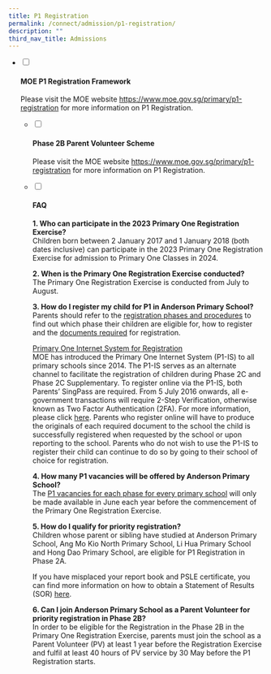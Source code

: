 ```yaml
---
title: P1 Registration
permalink: /connect/admission/p1-registration/
description: ""
third_nav_title: Admissions
---
```

<ul class="jekyllcodex_accordion">
<li><input id="accordion1" type="checkbox"> <label for="accordion1"><h4><strong> MOE P1 Registration Framework</strong></h4></label>
<div>
	<p>Please visit the MOE website&nbsp;<a href="https://www.moe.gov.sg/primary/p1-registration" target="_blank" rel="noopener">https://www.moe.gov.sg/primary/p1-registration</a>&nbsp;for more information on P1 Registration.</p>
	
<ul class="jekyllcodex_accordion">
<li><input id="accordion1" type="checkbox"> <label for="accordion1"><h4><strong> Phase 2B Parent Volunteer Scheme </strong></h4></label>
<div>
	<p>Please visit the MOE website&nbsp;<a href="https://www.moe.gov.sg/primary/p1-registration" target="_blank" rel="noopener">https://www.moe.gov.sg/primary/p1-registration</a>&nbsp;for more information on P1 Registration.</p>
	
</div>
</li>
<li><input id="accordion3" type="checkbox"> <label for="accordion3"><h4><strong>FAQ</strong></h4></label>
<div>
<p><strong>1. Who can participate in the 2023 Primary One Registration Exercise?<br></strong>Children born between 2 January 2017 and 1 January 2018 (both dates inclusive) can participate in the 2023 Primary One Registration Exercise for admission to Primary One Classes in 2024.</p>
<p><strong>2. When is the Primary One Registration Exercise conducted?<br></strong>The Primary One Registration Exercise is conducted from July to August.</p>
<p><strong>3. How do I register my child for P1 in Anderson Primary School?<br></strong>Parents should refer to the&nbsp;<a href="https://www.moe.gov.sg/primary/p1-registration/registration-phases-key-dates" target="_blank" rel="noopener">registration phases and procedures</a>&nbsp;to find out which phase their children are eligible for, how to register and the&nbsp;<a href="https://www.moe.gov.sg/primary/p1-registration/how-to-register" target="_blank" rel="noopener">documents required</a>&nbsp;for registration.</p>
<p><span style="text-decoration: underline;">Primary One Internet System for Registration</span><br>MOE has introduced the Primary One Internet System (P1-IS) to all primary schools since 2014. The P1-IS serves as an alternate channel to facilitate the registration of children during Phase 2C and Phase 2C Supplementary. To register online via the P1-IS, both Parents’ SingPass are required. From 5 July 2016 onwards, all e-government transactions will require 2-Step Verification, otherwise known as Two Factor Authentication (2FA). For more information, please click&nbsp;<a href="https://www.singpass.gov.sg/main/html/faq.html" target="_blank" rel="noopener">here</a>. Parents who register online will have to produce the originals of each required document to the school the child is successfully registered when requested by the school or upon reporting to the school. Parents who do not wish to use the P1-IS to register their child can continue to do so by going to their school of choice for registration.</p>
<p><strong>4. How many P1 vacancies will be offered by Anderson Primary School?<br></strong>The&nbsp;<a href="https://www.moe.gov.sg/primary/p1-registration/vacancies-and-balloting" target="_blank" rel="noopener">P1 vacancies for each phase for every primary school</a>&nbsp;will only be made available in June each year before the commencement of the Primary One Registration Exercise.</p>
<p><strong>5. How do I qualify for priority registration?<br></strong>Children whose parent or sibling have studied at Anderson Primary School, Ang Mo Kio North Primary School, Li Hua Primary School and Hong Dao Primary School, are eligible for P1 Registration in Phase 2A.</p>
<p>If you have misplaced your report book and PSLE certificate, you can find more information on how to obtain a Statement of Results (SOR)&nbsp;<a href="https://www.seab.gov.sg/home/services/statements-of-results" target="_blank" rel="noopener">here</a>.</p>
<p><strong>6. Can I join Anderson Primary School as a Parent Volunteer for priority registration in Phase 2B?<br></strong>In order to be eligible for the Registration in the Phase 2B in the Primary One Registration Exercise, parents must join the school as a Parent Volunteer (PV) at least 1 year before the Registration Exercise and fulfil at least 40 hours of PV service by 30 May before the P1 Registration starts.</p>
</div>
</li>
</ul></div></li></ul>